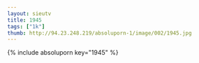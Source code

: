 ```yaml
--- 
layout: sieutv
title: 1945
tags: ["1k"]
thumb: http://94.23.248.219/absoluporn-1/image/002/1945.jpg
---
```

{% include absoluporn key="1945" %} 
